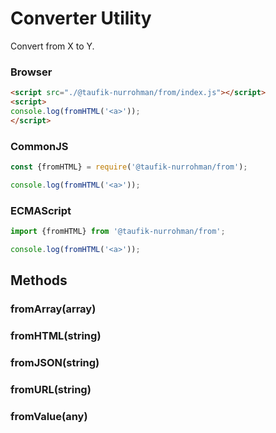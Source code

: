 Converter Utility
=================

Convert from X to Y.

### Browser

~~~ html
<script src="./@taufik-nurrohman/from/index.js"></script>
<script>
console.log(fromHTML('<a>'));
</script>
~~~

### CommonJS

~~~ js
const {fromHTML} = require('@taufik-nurrohman/from');

console.log(fromHTML('<a>'));
~~~

### ECMAScript

~~~ js
import {fromHTML} from '@taufik-nurrohman/from';

console.log(fromHTML('<a>'));
~~~

Methods
-------

### fromArray(array)

### fromHTML(string)

### fromJSON(string)

### fromURL(string)

### fromValue(any)
